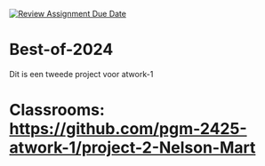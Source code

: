 [![Review Assignment Due Date](https://classroom.github.com/assets/deadline-readme-button-22041afd0340ce965d47ae6ef1cefeee28c7c493a6346c4f15d667ab976d596c.svg)](https://classroom.github.com/a/e9V2XX0E)

# Best-of-2024

Dit is een tweede project voor atwork-1

# Classrooms: https://github.com/pgm-2425-atwork-1/project-2-Nelson-Mart
